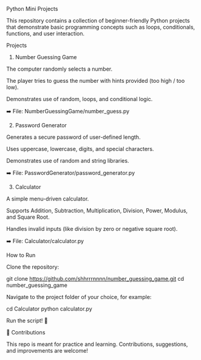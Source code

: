 Python Mini Projects

This repository contains a collection of beginner-friendly Python projects that demonstrate basic programming concepts such as loops, conditionals, functions, and user interaction.

 Projects
1. Number Guessing Game 

The computer randomly selects a number.

The player tries to guess the number with hints provided (too high / too low).

Demonstrates use of random, loops, and conditional logic.

➡️ File: NumberGuessingGame/number_guess.py

2. Password Generator 

Generates a secure password of user-defined length.

Uses uppercase, lowercase, digits, and special characters.

Demonstrates use of random and string libraries.

➡️ File: PasswordGenerator/password_generator.py

3. Calculator 

A simple menu-driven calculator.

Supports Addition, Subtraction, Multiplication, Division, Power, Modulus, and Square Root.

Handles invalid inputs (like division by zero or negative square root).

➡️ File: Calculator/calculator.py

 How to Run

Clone the repository:

git clone https://github.com/shhrrrnnnn/number_guessing_game.git
cd number_guessing_game


Navigate to the project folder of your choice, for example:

cd Calculator
python calculator.py


Run the script! 🎉

🙌 Contributions

This repo is meant for practice and learning. Contributions, suggestions, and improvements are welcome!
